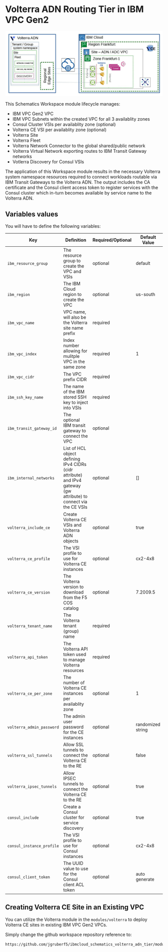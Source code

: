 # Volterra ADN Routing Tier in IBM VPC Gen2

![Workspace Diagram](https://github.com/jgruberf5/ibmcloud_schematics_volterra_adn_tier/raw/master/assets/ibmcloud_schematices_adn_adc_tier_diagram.jpg)

This Schematics Workspace module lifecycle manages:

- IBM VPC Gen2 VPC
- IBM VPC Subnets within the created VPC for all 3 availablity zones
- Consul Cluster VSIs per availablity zone (optional)
- Volterra CE VSI per availablity zone (optional)
- Volterra Site
- Volterra Fleet
- Volterra Network Connector to the global shared/public network
- Volterra Virtual Network exporting routes to IBM Transit Gateway networks
- Votlerra Discovery for Consul VSIs

The application of this Workspace module results in the necessary Volterra system namespace resources required to connect workloads routable via IBM Transit Gateways to the Volterra ADN. The output includes the CA certificate and the Consul client access token to register services with the Consul cluster which in-turn becomes available by service name to the Volterra ADN.

## Variables values

You will have to define the following variables:

| Key | Definition | Required/Optional | Default Value |
| --- | ---------- | ----------------- | ------------- |
| `ibm_resource_group` | The resource group to create the VPC and VSIs | optional | default |
| `ibm_region` | The IBM Cloud region to create the VPC | optional | us-south |
| `ibm_vpc_name` | VPC name, will also be the Volterra site name prefix | required |  |
| `ibm_vpc_index` | Index number allowing for mulitple VPC in the same zone  | required | 1 |
| `ibm_vpc_cidr` | The VPC prefix CIDR | required | |
| `ibm_ssh_key_name` | The name of the IBM stored SSH key to inject into VSIs | required |  |
| `ibm_transit_gateway_id` | The optional IBM transit gateway to connect the VPC | optional | |
| `ibm_internal_networks` | List of HCL object defining IPv4 CIDRs (cidr attribute) and IPv4 gateway (gw attribute) to connect via the CE VSIs | optional | [] |
| `volterra_include_ce` | Create Volterra CE VSIs and Volterra ADN objects | optional | true |
| `volterra_ce_profile` | The VSI profile to use for Volterra CE instances | optional | cx2-4x8 |
| `volterra_ce_version` | The Volterra version to download from the F5 COS catalog | optional | 7.2009.5 |
| `volterra_tenant_name` | The Volterra tenant (group) name | required | |
| `volterra_api_token` | The Volterra API token used to manage Volterra resources | required | |
| `volterra_ce_per_zone` | The number of Volterra CE instances per availablity zone | optional | 1 |
| `volterra_admin_password` | The admin user password for the CE instances | optional | randomized string |
| `volterra_ssl_tunnels` | Allow SSL tunnels to connect the Volterra CE to the RE | optional | false |
| `volterra_ipsec_tunnels` | Allow IPSEC tunnels to connect the Volterra CE to the RE | optional | true |
| `consul_include` | Create a Consul cluster for service discovery | optional | true |
| `consul_instance_profile` | The VSI profile to use for Consul instances | optional | cx2-4x8 |
| `consul_client_token` | The UUID value to use for the Consul client ACL token | optional | auto generate |

## Creating Volterra CE Site in an Existing VPC

You can utilize the Volterra module in the `modules/volterra` to deploy Volterra CE sites in existing IBM VPC Gen2 VPCs.

Simply change the github workspace repository reference to:

```bash
https://github.com/jgruberf5/ibmcloud_schematics_volterra_adn_tier/modules/volterra
```
